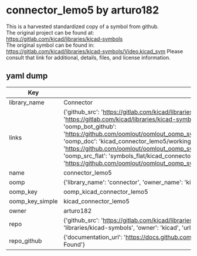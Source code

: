 # connector_lemo5 by arturo182  
This is a harvested standardized copy of a symbol from github.  
The original project can be found at:  
https://gitlab.com/kicad/libraries/kicad-symbols  
The original symbol can be found in:
https://gitlab.com/kicad/libraries/kicad-symbols/Video.kicad_sym
Please consult that link for additional, details, files, and license information.  
## yaml dump  
| Key | Value |  
| --- | --- |  
| library_name | Connector |  
| links | {'github_src': 'https://gitlab.com/kicad/libraries/kicad-symbols/Video.kicad_sym', 'github_src_repo': 'https://gitlab.com/kicad/libraries/kicad-symbols', 'oomp_bot': 'kicad_connector_lemo5/working', 'oomp_bot_github': 'https://github.com/oomlout/oomlout_oomp_symbol_bot/tree/main/kicad_connector_lemo5/working', 'oomp_doc': 'kicad_connector_lemo5/working', 'oomp_doc_github': 'https://github.com/oomlout/oomlout_oomp_symbol_doc/tree/main/kicad_connector_lemo5/working', 'oomp_src_flat': 'symbols_flat/kicad_connector_lemo5/working', 'oomp_src_flat_github': 'https://github.com/oomlout/oomlout_oomp_symbol_src/tree/main/kicad_connector_lemo5/working'} |  
| name | connector_lemo5 |  
| oomp | {'library_name': 'connector', 'owner_name': 'kicad', 'symbol_name': 'connector_lemo5'} |  
| oomp_key | oomp_kicad_connector_lemo5 |  
| oomp_key_simple | kicad_connector_lemo5 |  
| owner | arturo182 |  
| repo | {'github_src': 'https://gitlab.com/kicad/libraries/kicad-symbols/Video.kicad_sym', 'name': 'libraries/kicad-symbols', 'owner': 'kicad', 'url': 'https://gitlab.com/kicad/libraries/kicad-symbols'} |  
| repo_github | {'documentation_url': 'https://docs.github.com/rest/repos/repos#get-a-repository', 'message': 'Not Found'} |  

